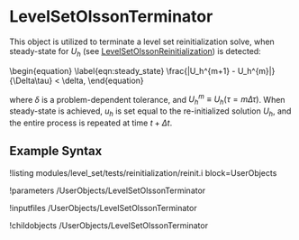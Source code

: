 # LevelSetOlssonTerminator
This object is utilized to terminate a level set reinitialization solve, when steady-state for $U_h$ (see [LevelSetOlssonReinitialization](level_set/LevelSetOlssonReinitialization.md)) is detected:

\begin{equation}
  \label{eqn:steady_state}
  \frac{\|U_h^{m+1} - U_h^{m}\|}{\Delta\tau} < \delta,
\end{equation}

where $\delta$ is a problem-dependent tolerance, and $U_h^m \equiv
U_h(\tau=m\Delta \tau)$.  When steady-state is achieved, $u_h$ is set
equal to the re-initialized solution $U_h$, and the entire process
is repeated at time $t+\Delta t$.

## Example Syntax
!listing modules/level_set/tests/reinitialization/reinit.i block=UserObjects

!parameters /UserObjects/LevelSetOlssonTerminator

!inputfiles /UserObjects/LevelSetOlssonTerminator

!childobjects /UserObjects/LevelSetOlssonTerminator
